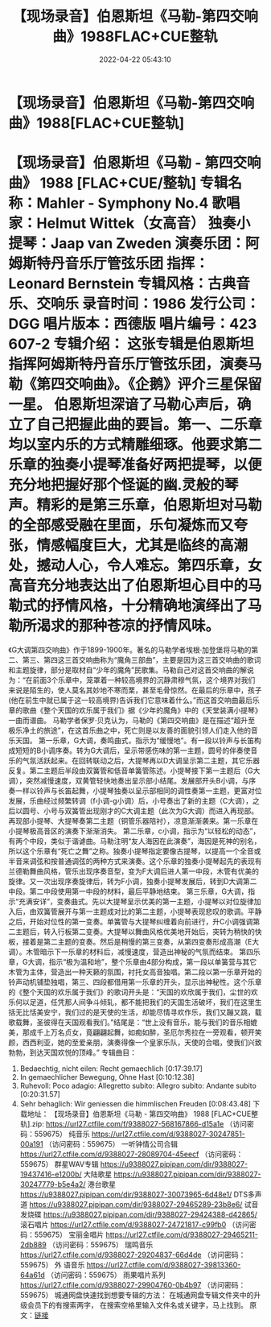 ﻿---
title: 【现场录音】伯恩斯坦《马勒-第四交响曲》1988FLAC+CUE整轨
date: 2022-04-22 05:43:10
categories: 古典音乐、新世纪、纯音雅乐
tags: 纯音雅乐
---
# 【现场录音】伯恩斯坦《马勒-第四交响曲》1988[FLAC+CUE整轨]

【现场录音】伯恩斯坦《马勒 - 第四交响曲》 1988
[FLAC+CUE/整轨]
专辑名称：Mahler - Symphony
No.4
歌唱家：Helmut
Wittek（女高音）
独奏小提琴：Jaap van
Zweden
演奏乐团：阿姆斯特丹音乐厅管弦乐团
指挥：Leonard
Bernstein
专辑风格：古典音乐、交响乐
录音时间：1986
发行公司：DGG
唱片版本：西德版
唱片编号：423 607-2
专辑介绍：
这张专辑是伯恩斯坦指挥阿姆斯特丹音乐厅管弦乐团，演奏马勒《第四交响曲》。《企鹅》评介三星保留一星。
伯恩斯坦深谙了马勒心声后，确立了自己把握此曲的要旨。第一、二乐章均以室内乐的方式精雕细琢。他要求第二乐章的独奏小提琴准备好两把提琴，以便充分地把握好那个怪诞的幽.灵般的琴声。精彩的是第三乐章，伯恩斯坦对马勒的全部感受融在里面，乐句凝炼而又夸张，情感幅度巨大，尤其是临终的高潮处，撼动人心，令人难忘。第四乐章，女高音充分地表达出了伯恩斯坦心目中的马勒式的抒情风格，十分精确地演绎出了马勒所渴求的那种苍凉的抒情风味。
==========================
《G大调第四交响曲》作于1899-1900年。著名的马勒学者埃根·加登堡将马勒的第二、第三、第四这三首交响曲称为“魔角三部曲”，主要是因为这三首交响曲的歌词和主题旋律，部分是取材自“少年的魔角”民歌集。马勒自己对这首交响曲的解说为：“在前面3个乐章中，笼罩着一种较高境界的沉静肃穆气氛，这个境界对我们来说是陌生的，使人莫名其妙地不寒而栗，甚至毛骨惊然。在最后的乐章中，孩子(他在前生中就已属于这一较高境界)告诉我们它意味着什么。”而这首交响曲最后乐章的歌曲《整个天国的欢乐属于我们》据《少年的魔角》中的《天堂装满小提琴》一曲而谱曲。
马勒学者保罗·贝克认为，马勒的《第四交响曲》是在描述“超升至极乐净土的旅途”，在这首乐曲之中，死亡则是以友善的面貌引领人们走入他的音乐天国。
第一乐章，G大调，奏鸣曲式，指示为“缓慢地”。有一段以铃声与长笛构成短短的B小调序奏。转为G大调后，呈示带感伤味的第一主题，圆号的伴奏使音乐的气氛活跃起来。在回转联动之后，大提琴再以D大调呈示第二主题，其它乐器反复。第二主题后半段由双簧管和低音单簧管陈述。小提琴接下第一主题后（G大调），突然减慢速度，双黄管轻快地奏出呈示部小结尾。发展部开头B小调，与序奏一样以铃声与长笛起舞，小提琴独奏以呈示部相同的调性奏第一主题，更富对位发展，乐曲经过频繁转调（f小调-g小调）后，小号奏出了新的主题（C大调），之后以圆号、小号与双簧管出现刚才的C大调主题（此次为G大调）而进入再现部。再现部小提琴、大提琴奏第二主题（铜管乐器陪衬），凉意渐渐袭来。第一乐章在小提琴极高音区的演奏下渐渐消失。
第二乐章，c小调，指示为“以轻松的动态”，有两个中段，类似于谐谑曲。马勒注明“友人海因在此演奏”，海因是死神的别名，所以这个乐章有“死亡之舞”之称。独奏小提琴指定要像古提琴，以提高一个全音或半音来调弦和按普通调弦的两种方式来演奏。这个乐章的独奏小提琴起先的表现有兰德勒舞曲风格，管乐出现序奏音型，变为F大调后进人第一中段，木管有优美的旋律。又一次出现序奏旋律后，转为F小调，独奏小提琴发展后，转到D大调第二中段。第二中段使用第一中段的材料，最后平静地结束。
第三乐章，G大调，指示“充满安详”，变奏曲式。先以大提琴呈示优美的第一主题，小提琴以对位旋律加入后，由双簧管展开与第一主题成对比的第二主题，小提琴表现悲叹的歌调。平静之后，开始对位性的第一变奏。单簧管与大提琴纠缠着向前进行，升C小调强调第二主题后，转入行板第二变奏。大提琴以舞曲风格优美地开始后，突转为稍快的快板，接着是第二主题的变奏。然后是稍慢的第三变奏，从第四变奏形成高潮（E大调）。木管暗示下一乐章的材料后，减慢速度，营造出神秘的气氛而结束。
第四乐章，G大调，指示“极为温和地”，整个乐章由4部分构成，第一段以单簧营与其它木管为主体，营造出一种天籁的氛围，衬托女高音独唱。第二段以第一乐章开始的铃声动机铺垫独唱，第三、四段都借用第一乐章的开头，显示出神秘性。这个乐章的《整个天国的欢乐属于我们》的歌词开头是：“天国的欢欣属于我们，尘世的欢乐何以足道，任凭那人间争斗倾轧，都不能把我们的天国生活破坏，我们在这里生括无比恬美安宁，我们过的是天使的生活，却能尽情寻欢作乐，我们又蹦又跳，载歌载舞，圣彼得在天国观看我们。”结尾是：“世上没有音乐，能与我们的音乐相媲美，那成千上万名贞女，竟翩翩起舞，如痴如醉，圣厄尔秀拉在一旁观看，顿开笑颜，西西利亚，她的至爱亲朋，演奏得像一个皇家乐队，天使的合唱，使我们兴致勃勃，到达天国欢悦的顶峰。”
专辑曲目：
01. Bedaechtig, nicht eilen:
Recht gemaechlich
[0:17:39.17]
02. In gemaechlicher Bewegung,
Ohne Hast
[0:10:12.38]
03. Ruhevoll: Poco adagio:
Allegretto subito: Allegro subito: Andante subito
[0:20:31.57]
04. Sehr behaglich: Wir
geniessen die himmlischen Freuden
[0:08:43.48]
下载地址：
【现场录音】伯恩斯坦《马勒 - 第四交响曲》
1988 [FLAC+CUE整轨].zip: https://url27.ctfile.com/f/9388027-568167866-d15a1e
（访问密码：559675）
纯音乐
https://url27.ctfile.com/d/9388027-30247851-00a191
（访问密码：559675）
一听钟情公司合辑
https://url27.ctfile.com/d/9388027-28089704-45eecf
（访问密码：559675）
群星WAV专辑
https://u9388027.pipipan.com/dir/9388027-19437416-e1200b/
大陆歌星
https://u9388027.pipipan.com/dir/9388027-30247779-b5e4a2/
港台歌星
https://u9388027.pipipan.com/dir/9388027-30073965-6d48e1/
DTS多声道
https://u9388027.pipipan.com/dir/9388027-29465289-23b8e6/
试音发烧碟
https://u9388027.pipipan.com/dir/9388027-29424388-d42865/
滚石唱片
https://url27.ctfile.com/d/9388027-24721817-c99fb0
（访问密码：559675）
宝丽金唱片
https://url27.ctfile.com/d/9388027-29465211-2db889
（访问密码：559675）
瑞鸣音乐
https://url27.ctfile.com/d/9388027-29204837-66d4de
（访问密码：559675）
外
语音乐
https://url27.ctfile.com/d/9388027-39813360-64a61d
（访问密码：559675）
雨果唱片系列
https://url27.ctfile.com/d/9388027-29904760-0b4b97
（访问密码：559675）
城通网盘快速找到想要专辑的方法：
在城通网盘专辑文件夹中的升级会员下的有搜索两字，
在搜索空格里输入文件名或关键字，马上找到。
原文：[链接](https://blog.sina.com.cn/s/blog_1647c7e7601030wse.html)